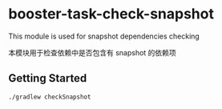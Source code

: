 # booster-task-check-snapshot

This module is used for snapshot dependencies checking

本模块用于检查依赖中是否包含有 snapshot 的依赖项

## Getting Started

```bash
./gradlew checkSnapshot
```

